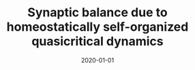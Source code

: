 ---
title: "Synaptic balance due to homeostatically self-organized quasicritical dynamics"
collection: publications
date: 2020-01-01
year: 2020
venue: 'Phys. Rev. Research'
paperurl: 'https://dx.doi.org/10.1103/PhysRevResearch.2.012042'
citation: ' <u>M. Girardi-Schappo</u>,  L. Brochini,  A. Costa,  T. Carvalho,  O. Kinouchi, &quot;Synaptic balance due to homeostatically self-organized quasicritical dynamics.&quot; Phys. Rev. Research, 2020.'
pubtype:  paper
---